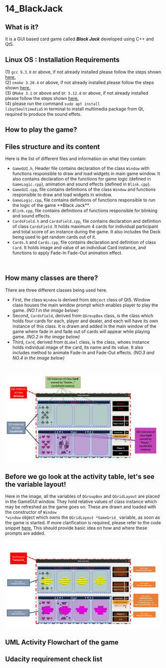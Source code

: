 # 14_BlackJack
## What is it?
It is a GUI based card game called ***Black Jack*** developed using C++ and Qt5.</br>

## Linux OS : Installation Requirements
(1) <code>gcc 9.3.0</code> or above, if not already installed please follow the steps shown [here.](https://linuxize.com/post/how-to-install-gcc-on-ubuntu-20-04/)</br>
(2) <code>cmake 3.20.4</code> or above, if not already installed please follow the steps shown [here.](https://cgold.readthedocs.io/en/latest/first-step/installation.html)</br>
(3) <code>QMake 3.1</code> or above and <code>Qt 5.12.8</code> or above, if not already installed please follow the steps shown [here.](https://www.addictivetips.com/ubuntu-linux-tips/how-to-install-qt-5-on-ubuntu/)</br>
(4) please run the command <code>sudo apt install libqt5multimedia5</code> in terminal to install multimedia package from Qt, required to produce the sound effets. </br>

## How to play the game?

## Files structure and its content
Here is the list of different files and information on what they contain:
<ul>
<li> <code>GameGUI.h</code>, Header file contains declaration of the class <code>Window</code> with functions responsible to draw and load widgets in main game window. It also contains declaration of the functions for game logic (defined in <code>GameLogic.cpp</code>), animation and sound effects (defined in <code>Blink.cpp</code>). </li>
<li> <code>GameGUI.cpp</code>, file contains definitions of the class <code>Window</code> and functions responsible to draw and load widgets in window. </li>
<li> <code>GameLogic.cpp</code>, file contains definitions of functions responsible to run the logic of the game **Black Jack**. </li>
<li> <code>Blink.cpp</code>, file contains definitions of functions responsible for blinking and sound effects. </li>
<li> <code>CardsField.h</code> and <code>CardsField.cpp</code>, file contains declaration and definition of class <code>CardsField</code>. It holds maximum 4 cards for individual participant and total score of an instance during the game. It also includes the Deck being used to get random cards out of it. </li>
<li> <code>Cards.h</code> and <code>Cards.cpp</code>, file contains declaration and definition of class <code>Card</code>. It holds image and value of an individual Card instance, and functions to apply Fade-In Fade-Out animation effect. </li> </ul> </br>

## How many classes are there?
There are three different classes being used here. 
<ul>
<li> First, the class <code>Window</code> is derived from <code>QObject</code> class of Qt5. Window class houses the main window prompt which enables player to play the game. <em>(NO.1 in the image below)</em> </li>
<li> Second, <code>CardsField</code>, derived from <code>QGroupBox</code> class, is the class which holds four cards for each, player and dealer, and each will have its own instance of this class. It is drawn and added in the main window of the game where fade in and fade out of cards will appear while playing game. <em>(NO.2 in the image below)</em> </li>
<li> Third, <code>Card</code>, derived from <code>QLabel</code> class, is the class, whoes instance holds individual image of the card, its name and its value. It also includes method to animate Fade-In and Fade-Out effects. <em>(NO.3 and NO.4 in the image below)</em> </li> </ul> </br>

![ImageA](Image/UseOfClassInstanceInGame.PNG) 

## Before we go look at the activity table, let's see the variable layout!

Here in the image, all the variables of <code>QGroupBox</code> and <code>QGridLayout</code> are placed in the GameGUI window. They hold relative values of class instance which may be refreshed as the game goes on. These are drawn and loaded with the constructor of <code>Window *window</code> object which owns the <code>QGridLayout *GameGrid_</code> variable, as soon as the game is started. If more clarification is required, please refer to the code snippet [here.](https://github.com/CPaladiya/14_BlackJack/blob/458e3597828f7f070d637ef643651e88f652a973/GameGUI.cpp#L77-L84)   This should provide basic idea on how and where these prompts are added.</br>

![](Image/VariableInGame.jpg) </br>

## UML Activity Flowchart of the game
## Udacity requirement check list

